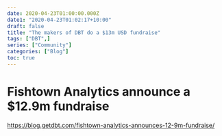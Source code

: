 ```yaml
---
date: 2020-04-23T01:00:00.000Z
date1: "2020-04-23T01:02:17+10:00"
draft: false
title: "The makers of DBT do a $13m USD fundraise"
tags: ["DBT",]
series: ["Community"]
categories: ["Blog"]
toc: true
---
```


# Fishtown Analytics announce a $12.9m fundraise



https://blog.getdbt.com/fishtown-analytics-announces-12-9m-fundraise/